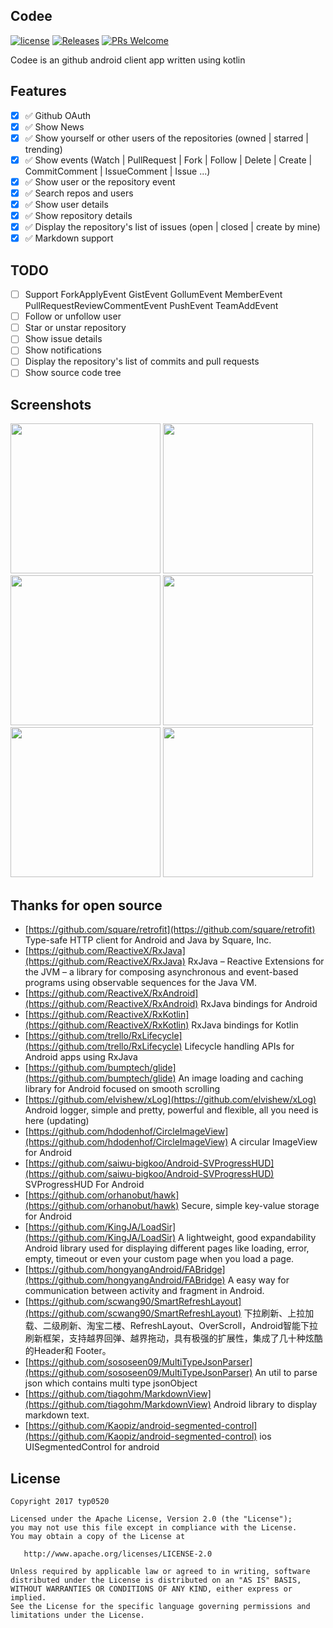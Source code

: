 ## Codee
[![license](http://img.shields.io/badge/license-BSD3-brightgreen.svg?style=flat)](https://github.com/typ0520/Codee/blob/master/LICENSE)
[![Releases](https://img.shields.io/badge/android-4.1.1-brightgreen.svg)](https:/www.github.com/typ0520/Codee)
[![PRs Welcome](https://img.shields.io/badge/PRs-welcome-brightgreen.svg)](https://github.com/typ0520/Codee/pulls)

Codee is an github android client app written using kotlin

## Features

- [x] ✅ Github OAuth
- [x] ✅ Show News
- [x] ✅ Show yourself or other users of the repositories (owned | starred | trending)
- [x] ✅ Show events (Watch | PullRequest | Fork | Follow | Delete | Create | CommitComment | IssueComment | Issue ...)
- [x] ✅ Show user or the repository event
- [x] ✅ Search repos and users
- [x] ✅ Show user details
- [x] ✅ Show repository details
- [x] ✅ Display the repository's list of issues (open | closed | create by mine)
- [x] ✅ Markdown support

## TODO

- [ ] Support ForkApplyEvent GistEvent GollumEvent MemberEvent PullRequestReviewCommentEvent PushEvent TeamAddEvent
- [ ] Follow or unfollow user
- [ ] Star or unstar repository
- [ ] Show issue details
- [ ] Show notifications
- [ ] Display the repository's list of commits and pull requests
- [ ] Show source code tree

## Screenshots

<img src="https://raw.github.com/752554930/test/master/image1.jpg" width="240">&nbsp;<img src="https://raw.github.com/752554930/test/master/image2.jpg" width="240">&nbsp;<img src="https://raw.github.com/752554930/test/master/image3.jpg" width="240">&nbsp;<img src="https://raw.github.com/752554930/test/master/image4.jpg" width="240">&nbsp;<img src="https://raw.github.com/752554930/test/master/image5.jpg" width="240">&nbsp;<img src="https://raw.github.com/752554930/test/master/image6.jpg" width="240">

## Thanks for open source

* [https://github.com/square/retrofit](https://github.com/square/retrofit) Type-safe HTTP client for Android and Java by Square, Inc.
* [https://github.com/ReactiveX/RxJava](https://github.com/ReactiveX/RxJava) RxJava – Reactive Extensions for the JVM – a library for composing asynchronous and event-based programs using observable sequences for the Java VM.
* [https://github.com/ReactiveX/RxAndroid](https://github.com/ReactiveX/RxAndroid) RxJava bindings for Android
* [https://github.com/ReactiveX/RxKotlin](https://github.com/ReactiveX/RxKotlin) RxJava bindings for Kotlin
* [https://github.com/trello/RxLifecycle](https://github.com/trello/RxLifecycle) Lifecycle handling APIs for Android apps using RxJava
* [https://github.com/bumptech/glide](https://github.com/bumptech/glide) An image loading and caching library for Android focused on smooth scrolling
* [https://github.com/elvishew/xLog](https://github.com/elvishew/xLog) Android logger, simple and pretty, powerful and flexible, all you need is here (updating)
* [https://github.com/hdodenhof/CircleImageView](https://github.com/hdodenhof/CircleImageView) A circular ImageView for Android
* [https://github.com/saiwu-bigkoo/Android-SVProgressHUD](https://github.com/saiwu-bigkoo/Android-SVProgressHUD) SVProgressHUD For Android
* [https://github.com/orhanobut/hawk](https://github.com/orhanobut/hawk) Secure, simple key-value storage for Android
* [https://github.com/KingJA/LoadSir](https://github.com/KingJA/LoadSir) A lightweight, good expandability Android library used for displaying different pages like loading, error, empty, timeout or even your custom page when you load a page.
* [https://github.com/hongyangAndroid/FABridge](https://github.com/hongyangAndroid/FABridge) A easy way for communication between activity and fragment in Android.
* [https://github.com/scwang90/SmartRefreshLayout](https://github.com/scwang90/SmartRefreshLayout) 下拉刷新、上拉加载、二级刷新、淘宝二楼、RefreshLayout、OverScroll，Android智能下拉刷新框架，支持越界回弹、越界拖动，具有极强的扩展性，集成了几十种炫酷的Header和 Footer。
* [https://github.com/sososeen09/MultiTypeJsonParser](https://github.com/sososeen09/MultiTypeJsonParser) An util to parse json which contains multi type jsonObject
* [https://github.com/tiagohm/MarkdownView](https://github.com/tiagohm/MarkdownView) Android library to display markdown text.
* [https://github.com/Kaopiz/android-segmented-control](https://github.com/Kaopiz/android-segmented-control) ios UISegmentedControl for android

License
-------

    Copyright 2017 typ0520

    Licensed under the Apache License, Version 2.0 (the "License");
    you may not use this file except in compliance with the License.
    You may obtain a copy of the License at

       http://www.apache.org/licenses/LICENSE-2.0

    Unless required by applicable law or agreed to in writing, software
    distributed under the License is distributed on an "AS IS" BASIS,
    WITHOUT WARRANTIES OR CONDITIONS OF ANY KIND, either express or implied.
    See the License for the specific language governing permissions and
    limitations under the License.
